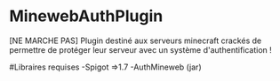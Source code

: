 # MinewebAuthPlugin
[NE MARCHE PAS] Plugin destiné aux serveurs minecraft crackés de permettre de protéger leur serveur avec un système d'authentification !

#Libraires requises
-Spigot =>1.7
-AuthMineweb (jar)
